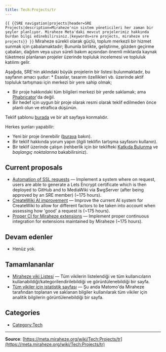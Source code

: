 ```yaml
---
title: Tech:Projects/tr
---
```


 `{{ {{SRE navigation|projects|header=SRE Projects|description=Miraheze'nin sistem yöneticileri her zaman bir şeyler planlıyor. Miraheze Meta'daki mevcut projelerimiz hakkında burdan bilgi edinebilirsiniz.|keywords=sre projects, miraheze sre projects}} }}`
Miraheze sürekli olarak güçlü, toplum merkezli bir hizmet sunmak için çabalamaktadır; Bununla birlikte, geliştirme, gözden geçirme çabaları, dağıtım veya uzun süreli bakım açısından önemli miktarda kaynak tüketmesi planlanan projeler üzerinde topluluk incelemesi ve topluluk katılımı gelir.

Aşağıda, SRE'nin aklındaki büyük projelerin bir listesi bulunmaktadır, bu sayfanın amacı şudur: * Esaslar, tasarım özellikleri vb. üzerinde aktif topluluk tartışması için merkezi bir yere sahip olmak;
* Bir proje hakkındaki tüm bilgileri merkezi bir yerde saklamak; ama [Phabricator](https://meta.miraheze.org/wiki/Phabricator)'da değil.
* Bir hedef için uygun bir proje olarak resmi olarak teklif edilmeden önce planlı olun ve etraflıca düşünün.

Teklif şablonu [burada](https://meta.miraheze.org/wiki//Template) ve bir alt sayfaya konmalıdır.

Herkes şunları yapabilir:
* Yeni bir proje önerebilir ([buraya](https://meta.miraheze.org/wiki//Template) bakın).
* Bir teklif hakkında yorum yapın (ilgili teklifin tartışma sayfasını kullanın).
* Bir teklif üzerinde çalışın (rehberlik için bir teklifteki [Katkıda Bulunma](https://meta.miraheze.org/wiki/Contributing) ve *başlangıç noktalarına* bakabilirsiniz).

## Current proposals 

* [Automation of SSL requests](https://meta.miraheze.org/wiki//Automation_of_SSL_requests) — Implement a system where on request, users are able to generate a Lets Encrypt certificate which is then deployed to GitHub and to MediaWiki via $wgServer (after being approved by an SRE member) (~175 hours).
* [CreateWiki AI improvement](https://meta.miraheze.org/wiki//CreateWiki_AI_improvement) — Improve the current AI system for CreateWiki to allow for different factors to be taken into account when assessing how 'good' a request is (~175 hours).
* [Proper CI for Miraheze extensions](https://meta.miraheze.org/wiki//Proper_CI_for_Miraheze_extensions) — Implement proper continuous integration for extensions maintained by Miraheze (~175 hours).

## Devam edenler 

* Henüz yok.

## Tamamlananlar 

* [Miraheze viki Listesi](https://meta.miraheze.org/wiki//Miraheze_Wiki_List) — Tüm vikilerin listelendiği ve tüm kullanıcıların kullanabildiği/kategorilendirilebildiği ve görüntülenebildiği bir sayfa.
* [Tüm vikiler için istatistik sayfası](https://meta.miraheze.org/wiki//Wiki_Statistics_Special_Page) — Şu anda Matomo'da Miraheze tarafından toplanan ve saklanan bilgiler kullanılarak tüm vikiler için analitik bilgilerin görüntülenebildiği bir sayfa.

## Categories

* [Category:Tech](https://meta.miraheze.org/wiki/Category:Tech)

----
**Source**: [https://meta.miraheze.org/wiki/Tech:Projects/tr](https://meta.miraheze.org/wiki/Tech:Projects/tr)